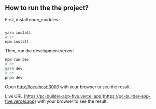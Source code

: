
## How to run the the project?


First, install node_modules :

```bash

yarn install
# or
npm install

```


Then, run the development server:

```bash
npm run dev
# or
yarn dev
# or
pnpm dev
```

Open [http://localhost:3000](http://localhost:3000) with your browser to see the result.

Live URL [https://pc-builder-app-five.vercel.app](https://pc-builder-app-five.vercel.app) with your browser to see the result.
